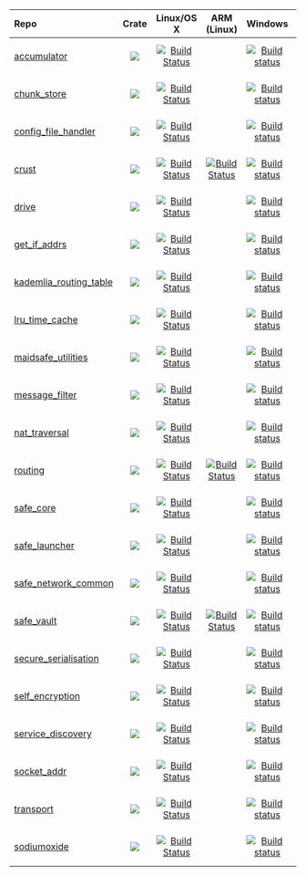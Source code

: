 | Repo                                                                         | Crate                                                                                                          | Linux/OS X                                                                                                                                        | ARM (Linux)                                                                                                                                                             | Windows                                                                                                                                                                                  | Coverage                                                                                                                                                                                           | Issues                                                                                                                                                        |
|:-----------------------------------------------------------------------------|:--------------------------------------------------------------------------------------------------------------:|:-------------------------------------------------------------------------------------------------------------------------------------------------:|:-----------------------------------------------------------------------------------------------------------------------------------------------------------------------:|:----------------------------------------------------------------------------------------------------------------------------------------------------------------------------------------:|:--------------------------------------------------------------------------------------------------------------------------------------------------------------------------------------------------:|:-------------------------------------------------------------------------------------------------------------------------------------------------------------:|
| [accumulator](https://github.com/maidsafe/accumulator)                       | [![](http://meritbadge.herokuapp.com/accumulator)](https://crates.io/crates/accumulator)                       | [![Build Status](https://travis-ci.org/maidsafe/accumulator.svg?branch=master)](https://travis-ci.org/maidsafe/accumulator)                       |                                                                                                                                                                         | [![Build status](https://ci.appveyor.com/api/projects/status/1imtexgsshnpxnvn/branch/master?svg=true)](https://ci.appveyor.com/project/MaidSafe-QA/accumulator/branch/master)            | [![Coverage Status](https://coveralls.io/repos/maidsafe/accumulator/badge.svg?branch=master&service=github)](https://coveralls.io/github/maidsafe/accumulator?branch=master)                       | [![Stories in Ready](https://badge.waffle.io/maidsafe/accumulator.png?label=ready&title=Ready)](https://waffle.io/maidsafe/accumulator)                       |
| [chunk_store](https://github.com/maidsafe/chunk_store)                       | [![](http://meritbadge.herokuapp.com/chunk_store)](https://crates.io/crates/chunk_store)                       | [![Build Status](https://travis-ci.org/maidsafe/chunk_store.svg?branch=master)](https://travis-ci.org/maidsafe/chunk_store)                       |                                                                                                                                                                         | [![Build status](https://ci.appveyor.com/api/projects/status/xpb6xbj7aaq6biv5/branch/master?svg=true)](https://ci.appveyor.com/project/MaidSafe-QA/chunk-store/branch/master)            | [![Coverage Status](https://coveralls.io/repos/maidsafe/chunk_store/badge.svg?branch=master&service=github)](https://coveralls.io/github/maidsafe/chunk_store?branch=master)                       | [![Stories in Ready](https://badge.waffle.io/maidsafe/chunk_store.png?label=ready&title=Ready)](https://waffle.io/maidsafe/chunk_store)                       |
| [config_file_handler](https://github.com/maidsafe/config_file_handler)       | [![](http://meritbadge.herokuapp.com/config_file_handler)](https://crates.io/crates/config_file_handler)       | [![Build Status](https://travis-ci.org/maidsafe/config_file_handler.svg?branch=master)](https://travis-ci.org/maidsafe/config_file_handler)       |                                                                                                                                                                         | [![Build status](https://ci.appveyor.com/api/projects/status/22gb4w9fhvhv3hn4/branch/master?svg=true)](https://ci.appveyor.com/project/MaidSafe-QA/config-file-handler/branch/master)    | [![Coverage Status](https://coveralls.io/repos/maidsafe/config_file_handler/badge.svg?branch=master&service=github)](https://coveralls.io/github/maidsafe/config_file_handler?branch=master)       | [![Stories in Ready](https://badge.waffle.io/maidsafe/config_file_handler.png?label=ready&title=Ready)](https://waffle.io/maidsafe/config_file_handler)       |
| [crust](https://github.com/maidsafe/crust)                                   | [![](http://meritbadge.herokuapp.com/crust)](https://crates.io/crates/crust)                                   | [![Build Status](https://travis-ci.org/maidsafe/crust.svg?branch=master)](https://travis-ci.org/maidsafe/crust)                                   | [![Build Status](http://ci.maidsafe.net:8080/buildStatus/icon?job=crust_arm_status_badge)](http://ci.maidsafe.net:8080/job/crust_arm_status_badge/)                     | [![Build status](https://ci.appveyor.com/api/projects/status/ajw6ab26p86jdac4/branch/master?svg=true)](https://ci.appveyor.com/project/MaidSafe-QA/crust/branch/master)                  | [![Coverage Status](https://coveralls.io/repos/maidsafe/crust/badge.svg?branch=master&service=github)](https://coveralls.io/github/maidsafe/crust?branch=master)                                   | [![Stories in Ready](https://badge.waffle.io/maidsafe/crust.png?label=ready&title=Ready)](https://waffle.io/maidsafe/crust)                                   |
| [drive](https://github.com/maidsafe/drive)                                   | [![](http://meritbadge.herokuapp.com/drive)](https://crates.io/crates/drive)                                   | [![Build Status](https://travis-ci.org/maidsafe/drive.svg?branch=master)](https://travis-ci.org/maidsafe/drive)                                   |                                                                                                                                                                         | [![Build status](https://ci.appveyor.com/api/projects/status/so3q2w6g8vey2avl/branch/master?svg=true)](https://ci.appveyor.com/project/MaidSafe-QA/drive/branch/master)                  | [![Coverage Status](https://coveralls.io/repos/maidsafe/drive/badge.svg?branch=master&service=github)](https://coveralls.io/github/maidsafe/drive?branch=master)                                   | [![Stories in Ready](https://badge.waffle.io/maidsafe/drive.png?label=ready&title=Ready)](https://waffle.io/maidsafe/drive)                                   |
| [get_if_addrs](https://github.com/maidsafe/get_if_addrs)                     | [![](http://meritbadge.herokuapp.com/get_if_addrs)](https://crates.io/crates/get_if_addrs)                     | [![Build Status](https://travis-ci.org/maidsafe/get_if_addrs.svg?branch=master)](https://travis-ci.org/maidsafe/get_if_addrs)                     |                                                                                                                                                                         | [![Build status](https://ci.appveyor.com/api/projects/status/d1d02u0ia5omrygb/branch/master?svg=true)](https://ci.appveyor.com/project/MaidSafe-QA/get-if-addrs/branch/master)           | [![Coverage Status](https://coveralls.io/repos/maidsafe/get_if_addrs/badge.svg?branch=master&service=github)](https://coveralls.io/github/maidsafe/get_if_addrs?branch=master)                     | [![Stories in Ready](https://badge.waffle.io/maidsafe/get_if_addrs.png?label=ready&title=Ready)](https://waffle.io/maidsafe/get_if_addrs)                     |
| [kademlia_routing_table](https://github.com/maidsafe/kademlia_routing_table) | [![](http://meritbadge.herokuapp.com/kademlia_routing_table)](https://crates.io/crates/kademlia_routing_table) | [![Build Status](https://travis-ci.org/maidsafe/kademlia_routing_table.svg?branch=master)](https://travis-ci.org/maidsafe/kademlia_routing_table) |                                                                                                                                                                         | [![Build status](https://ci.appveyor.com/api/projects/status/ex67c1t4d24vwc29/branch/master?svg=true)](https://ci.appveyor.com/project/MaidSafe-QA/kademlia-routing-table/branch/master) | [![Coverage Status](https://coveralls.io/repos/maidsafe/kademlia_routing_table/badge.svg?branch=master&service=github)](https://coveralls.io/github/maidsafe/kademlia_routing_table?branch=master) | [![Stories in Ready](https://badge.waffle.io/maidsafe/kademlia_routing_table.png?label=ready&title=Ready)](https://waffle.io/maidsafe/kademlia_routing_table) |
| [lru_time_cache](https://github.com/maidsafe/lru_time_cache)                 | [![](http://meritbadge.herokuapp.com/lru_time_cache)](https://crates.io/crates/lru_time_cache)                 | [![Build Status](https://travis-ci.org/maidsafe/lru_time_cache.svg?branch=master)](https://travis-ci.org/maidsafe/lru_time_cache)                 |                                                                                                                                                                         | [![Build status](https://ci.appveyor.com/api/projects/status/15km1vxtg83qgvb5/branch/master?svg=true)](https://ci.appveyor.com/project/MaidSafe-QA/lru-time-cache/branch/master)         | [![Coverage Status](https://coveralls.io/repos/maidsafe/lru_time_cache/badge.svg?branch=master&service=github)](https://coveralls.io/github/maidsafe/lru_time_cache?branch=master)                 | [![Stories in Ready](https://badge.waffle.io/maidsafe/lru_time_cache.png?label=ready&title=Ready)](https://waffle.io/maidsafe/lru_time_cache)                 |
| [maidsafe_utilities](https://github.com/maidsafe/maidsafe_utilities)         | [![](http://meritbadge.herokuapp.com/maidsafe_utilities)](https://crates.io/crates/maidsafe_utilities)         | [![Build Status](https://travis-ci.org/maidsafe/maidsafe_utilities.svg?branch=master)](https://travis-ci.org/maidsafe/maidsafe_utilities)         |                                                                                                                                                                         | [![Build status](https://ci.appveyor.com/api/projects/status/f7x8p4y66lwua38t/branch/master?svg=true)](https://ci.appveyor.com/project/MaidSafe-QA/maidsafe-utilities/branch/master)     | [![Coverage Status](https://coveralls.io/repos/maidsafe/maidsafe_utilities/badge.svg?branch=master&service=github)](https://coveralls.io/github/maidsafe/maidsafe_utilities?branch=master)         | [![Stories in Ready](https://badge.waffle.io/maidsafe/maidsafe_utilities.png?label=ready&title=Ready)](https://waffle.io/maidsafe/maidsafe_utilities)         |
| [message_filter](https://github.com/maidsafe/message_filter)                 | [![](http://meritbadge.herokuapp.com/message_filter)](https://crates.io/crates/message_filter)                 | [![Build Status](https://travis-ci.org/maidsafe/message_filter.svg?branch=master)](https://travis-ci.org/maidsafe/message_filter)                 |                                                                                                                                                                         | [![Build status](https://ci.appveyor.com/api/projects/status/433nw77iac2cjo9r/branch/master?svg=true)](https://ci.appveyor.com/project/MaidSafe-QA/message-filter/branch/master)         | [![Coverage Status](https://coveralls.io/repos/maidsafe/message_filter/badge.svg?branch=master&service=github)](https://coveralls.io/github/maidsafe/message_filter?branch=master)                 | [![Stories in Ready](https://badge.waffle.io/maidsafe/message_filter.png?label=ready&title=Ready)](https://waffle.io/maidsafe/message_filter)                 |
| [nat_traversal](https://github.com/maidsafe/nat_traversal)                   | [![](http://meritbadge.herokuapp.com/nat_traversal)](https://crates.io/crates/nat_traversal)                   | [![Build Status](https://travis-ci.org/maidsafe/nat_traversal.svg?branch=master)](https://travis-ci.org/maidsafe/nat_traversal)                   |                                                                                                                                                                         | [![Build status](https://ci.appveyor.com/api/projects/status/ngrcqkvae91r0uvj/branch/master?svg=true)](https://ci.appveyor.com/project/MaidSafe-QA/nat-traversal/branch/master)          | [![Coverage Status](https://coveralls.io/repos/maidsafe/nat_traversal/badge.svg?branch=master&service=github)](https://coveralls.io/github/maidsafe/nat_traversal?branch=master)                   | [![Stories in Ready](https://badge.waffle.io/maidsafe/nat_traversal.png?label=ready&title=Ready)](https://waffle.io/maidsafe/nat_traversal)                   |
| [routing](https://github.com/maidsafe/routing)                               | [![](http://meritbadge.herokuapp.com/routing)](https://crates.io/crates/routing)                               | [![Build Status](https://travis-ci.org/maidsafe/routing.svg?branch=master)](https://travis-ci.org/maidsafe/routing)                               | [![Build Status](http://ci.maidsafe.net:8080/buildStatus/icon?job=routing_arm_status_badge)](http://ci.maidsafe.net:8080/job/routing_arm_status_badge/)                 | [![Build status](https://ci.appveyor.com/api/projects/status/2w1joqd2h64o4xrh/branch/master?svg=true)](https://ci.appveyor.com/project/MaidSafe-QA/routing/branch/master)                | [![Coverage Status](https://coveralls.io/repos/maidsafe/routing/badge.svg?branch=master&service=github)](https://coveralls.io/github/maidsafe/routing?branch=master)                               | [![Stories in Ready](https://badge.waffle.io/maidsafe/routing.png?label=ready&title=Ready)](https://waffle.io/maidsafe/routing)                               |
| [safe_core](https://github.com/maidsafe/safe_core)                           | [![](http://meritbadge.herokuapp.com/safe_core)](https://crates.io/crates/safe_core)                           | [![Build Status](https://travis-ci.org/maidsafe/safe_core.svg?branch=master)](https://travis-ci.org/maidsafe/safe_core)                           |                                                                                                                                                                         | [![Build status](https://ci.appveyor.com/api/projects/status/c61jthx04us5j57j/branch/master?svg=true)](https://ci.appveyor.com/project/MaidSafe-QA/safe-core/branch/master)              | [![Coverage Status](https://coveralls.io/repos/maidsafe/safe_core/badge.svg?branch=master&service=github)](https://coveralls.io/github/maidsafe/safe_core?branch=master)                           | [![Stories in Ready](https://badge.waffle.io/maidsafe/safe_core.png?label=ready&title=Ready)](https://waffle.io/maidsafe/safe_core)                           |
| [safe_launcher](https://github.com/maidsafe/safe_launcher)                   | [![](http://meritbadge.herokuapp.com/safe_launcher)](https://crates.io/crates/safe_launcher)                   | [![Build Status](https://travis-ci.org/maidsafe/safe_launcher.svg?branch=master)](https://travis-ci.org/maidsafe/safe_launcher)                   |                                                                                                                                                                         | [![Build status](https://ci.appveyor.com/api/projects/status/xnsjhx27snoh4lmy/branch/master?svg=true)](https://ci.appveyor.com/project/MaidSafe-QA/safe-launcher/branch/master)          | [![Coverage Status](https://coveralls.io/repos/maidsafe/safe_launcher/badge.svg?branch=master&service=github)](https://coveralls.io/github/maidsafe/safe_launcher?branch=master)                   | [![Stories in Ready](https://badge.waffle.io/maidsafe/safe_launcher.png?label=ready&title=Ready)](https://waffle.io/maidsafe/safe_launcher)                   |
| [safe_network_common](https://github.com/maidsafe/safe_network_common)       | [![](http://meritbadge.herokuapp.com/safe_network_common)](https://crates.io/crates/safe_network_common)       | [![Build Status](https://travis-ci.org/maidsafe/safe_network_common.svg?branch=master)](https://travis-ci.org/maidsafe/safe_network_common)       |                                                                                                                                                                         | [![Build status](https://ci.appveyor.com/api/projects/status/3fxjssxp0d6kxtcu/branch/master?svg=true)](https://ci.appveyor.com/project/MaidSafe-QA/safe-network-common/branch/master)    | [![Coverage Status](https://coveralls.io/repos/maidsafe/safe_network_common/badge.svg?branch=master&service=github)](https://coveralls.io/github/maidsafe/safe_network_common?branch=master)       | [![Stories in Ready](https://badge.waffle.io/maidsafe/safe_network_common.png?label=ready&title=Ready)](https://waffle.io/maidsafe/safe_network_common)       |
| [safe_vault](https://github.com/maidsafe/safe_vault)                         | [![](http://meritbadge.herokuapp.com/safe_vault)](https://crates.io/crates/safe_vault)                         | [![Build Status](https://travis-ci.org/maidsafe/safe_vault.svg?branch=master)](https://travis-ci.org/maidsafe/safe_vault)                         | [![Build Status](http://ci.maidsafe.net:8080/buildStatus/icon?job=safe_vault_arm_status_badge)](http://ci.maidsafe.net:8080/job/safe_vault_arm_status_badge/)           | [![Build status](https://ci.appveyor.com/api/projects/status/ohu678c6ufw8b2bn/branch/master?svg=true)](https://ci.appveyor.com/project/MaidSafe-QA/safe-vault/branch/master)             | [![Coverage Status](https://coveralls.io/repos/maidsafe/safe_vault/badge.svg?branch=master&service=github)](https://coveralls.io/github/maidsafe/safe_vault?branch=master)                         | [![Stories in Ready](https://badge.waffle.io/maidsafe/safe_vault.png?label=ready&title=Ready)](https://waffle.io/maidsafe/safe_vault)                         |
| [secure_serialisation](https://github.com/maidsafe/secure_serialisation)     | [![](http://meritbadge.herokuapp.com/secure_serialisation)](https://crates.io/crates/secure_serialisation)     | [![Build Status](https://travis-ci.org/maidsafe/secure_serialisation.svg?branch=master)](https://travis-ci.org/maidsafe/secure_serialisation)     |                                                                                                                                                                         | [![Build status](https://ci.appveyor.com/api/projects/status/fw4t0s9dkipefjuy/branch/master?svg=true)](https://ci.appveyor.com/project/MaidSafe-QA/secure-serialisation/branch/master)   | [![Coverage Status](https://coveralls.io/repos/maidsafe/secure_serialisation/badge.svg?branch=master&service=github)](https://coveralls.io/github/maidsafe/secure_serialisation?branch=master)     | [![Stories in Ready](https://badge.waffle.io/maidsafe/secure_serialisation.png?label=ready&title=Ready)](https://waffle.io/maidsafe/secure_serialisation)     |
| [self_encryption](https://github.com/maidsafe/self_encryption)               | [![](http://meritbadge.herokuapp.com/self_encryption)](https://crates.io/crates/self_encryption)               | [![Build Status](https://travis-ci.org/maidsafe/self_encryption.svg?branch=master)](https://travis-ci.org/maidsafe/self_encryption)               |                                                                                                                                                                         | [![Build status](https://ci.appveyor.com/api/projects/status/htljxqrosx1i237s/branch/master?svg=true)](https://ci.appveyor.com/project/MaidSafe-QA/self-encryption/branch/master)        | [![Coverage Status](https://coveralls.io/repos/maidsafe/self_encryption/badge.svg?branch=master&service=github)](https://coveralls.io/github/maidsafe/self_encryption?branch=master)               | [![Stories in Ready](https://badge.waffle.io/maidsafe/self_encryption.png?label=ready&title=Ready)](https://waffle.io/maidsafe/self_encryption)               |
| [service_discovery](https://github.com/maidsafe/service_discovery)           | [![](http://meritbadge.herokuapp.com/service_discovery)](https://crates.io/crates/service_discovery)           | [![Build Status](https://travis-ci.org/maidsafe/service_discovery.svg?branch=master)](https://travis-ci.org/maidsafe/service_discovery)           |                                                                                                                                                                         | [![Build status](https://ci.appveyor.com/api/projects/status/7upjin3sjgtal664/branch/master?svg=true)](https://ci.appveyor.com/project/MaidSafe-QA/service-discovery/branch/master)      | [![Coverage Status](https://coveralls.io/repos/maidsafe/service_discovery/badge.svg?branch=master&service=github)](https://coveralls.io/github/maidsafe/service_discovery?branch=master)           | [![Stories in Ready](https://badge.waffle.io/maidsafe/service_discovery.png?label=ready&title=Ready)](https://waffle.io/maidsafe/service_discovery)           |
| [socket_addr](https://github.com/maidsafe/socket_addr)                       | [![](http://meritbadge.herokuapp.com/socket_addr)](https://crates.io/crates/socket_addr)                       | [![Build Status](https://travis-ci.org/maidsafe/socket_addr.svg?branch=master)](https://travis-ci.org/maidsafe/socket_addr)                       |                                                                                                                                                                         | [![Build status](https://ci.appveyor.com/api/projects/status/gc4gdfrl4g2gsc74/branch/master?svg=true)](https://ci.appveyor.com/project/MaidSafe-QA/socket-addr/branch/master)            | [![Coverage Status](https://coveralls.io/repos/maidsafe/socket_addr/badge.svg?branch=master&service=github)](https://coveralls.io/github/maidsafe/socket_addr?branch=master)                       | [![Stories in Ready](https://badge.waffle.io/maidsafe/socket_addr.png?label=ready&title=Ready)](https://waffle.io/maidsafe/socket_addr)                       |
| [transport](https://github.com/maidsafe/transport)                           | [![](http://meritbadge.herokuapp.com/transport)](https://crates.io/crates/transport)                           | [![Build Status](https://travis-ci.org/maidsafe/transport.svg?branch=master)](https://travis-ci.org/maidsafe/transport)                           |                                                                                                                                                                         | [![Build status](https://ci.appveyor.com/api/projects/status/6xryf5op1mxxc51r/branch/master?svg=true)](https://ci.appveyor.com/project/MaidSafe-QA/transport/branch/master)              | [![Coverage Status](https://coveralls.io/repos/maidsafe/transport/badge.svg?branch=master&service=github)](https://coveralls.io/github/maidsafe/transport?branch=master)                           | [![Stories in Ready](https://badge.waffle.io/maidsafe/transport.png?label=ready&title=Ready)](https://waffle.io/maidsafe/transport)                           |
| [sodiumoxide](https://github.com/maidsafe/sodiumoxide)                       | [![](http://meritbadge.herokuapp.com/maidsafe_sodiumoxide)](https://crates.io/crates/maidsafe_sodiumoxide)     | [![Build Status](https://travis-ci.org/maidsafe/sodiumoxide.svg?branch=master)](https://travis-ci.org/maidsafe/sodiumoxide)                       |                                                                                                                                                                         | [![Build status](https://ci.appveyor.com/api/projects/status/5sbhddg2x2ncg10v/branch/master?svg=true)](https://ci.appveyor.com/project/MaidSafe-QA/sodiumoxide/branch/master)            | [![Coverage Status](https://coveralls.io/repos/maidsafe/sodiumoxide/badge.svg?branch=master&service=github)](https://coveralls.io/github/maidsafe/sodiumoxide?branch=master)                       | [![Stories in Ready](https://badge.waffle.io/maidsafe/sodiumoxide.png?label=ready&title=Ready)](https://waffle.io/maidsafe/sodiumoxide)                       |
